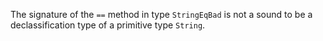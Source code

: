 The signature of the `==` method in type `StringEqBad` 
is not a sound to be a declassification type of a 
primitive type `String`.